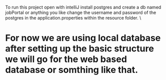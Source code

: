 To run this project open with intelliJ 
install postgres and create a db named jobPortal or anything you like 
change the username and password of the postgres in the application.properties within the resource folder. \

# For now we are using local database after setting up the basic structure we will go for the web based database or somthing like that.
